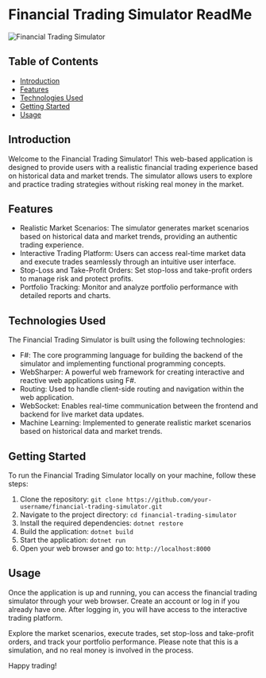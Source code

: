 # Financial Trading Simulator ReadMe

![Financial Trading Simulator](link_to_image)

## Table of Contents
- [Introduction](#introduction)
- [Features](#features)
- [Technologies Used](#technologies-used)
- [Getting Started](#getting-started)
- [Usage](#usage)

## Introduction
Welcome to the Financial Trading Simulator! This web-based application is designed to provide users with a realistic financial trading experience based on historical data and market trends. The simulator allows users to explore and practice trading strategies without risking real money in the market.

## Features
- Realistic Market Scenarios: The simulator generates market scenarios based on historical data and market trends, providing an authentic trading experience.
- Interactive Trading Platform: Users can access real-time market data and execute trades seamlessly through an intuitive user interface.
- Stop-Loss and Take-Profit Orders: Set stop-loss and take-profit orders to manage risk and protect profits.
- Portfolio Tracking: Monitor and analyze portfolio performance with detailed reports and charts.

## Technologies Used
The Financial Trading Simulator is built using the following technologies:

- F#: The core programming language for building the backend of the simulator and implementing functional programming concepts.
- WebSharper: A powerful web framework for creating interactive and reactive web applications using F#.
- Routing: Used to handle client-side routing and navigation within the web application.
- WebSocket: Enables real-time communication between the frontend and backend for live market data updates.
- Machine Learning: Implemented to generate realistic market scenarios based on historical data and market trends.

## Getting Started
To run the Financial Trading Simulator locally on your machine, follow these steps:

1. Clone the repository: `git clone https://github.com/your-username/financial-trading-simulator.git`
2. Navigate to the project directory: `cd financial-trading-simulator`
3. Install the required dependencies: `dotnet restore`
4. Build the application: `dotnet build`
5. Start the application: `dotnet run`
6. Open your web browser and go to: `http://localhost:8000`

## Usage
Once the application is up and running, you can access the financial trading simulator through your web browser. Create an account or log in if you already have one. After logging in, you will have access to the interactive trading platform.

Explore the market scenarios, execute trades, set stop-loss and take-profit orders, and track your portfolio performance. Please note that this is a simulation, and no real money is involved in the process.

Happy trading!
